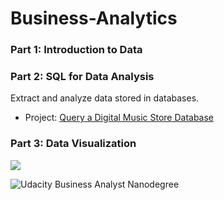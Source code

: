 # Business-Analytics

### Part 1: Introduction to Data

### Part 2: SQL for Data Analysis
Extract and analyze data stored in databases.

- Project: <a href="https://github.com/tonyhliao/Business-Analytics---SQL---Music-Store-Query/blob/main/SQL%20Project%20-%20Query%20a%20Digital%20Music%20Store%20Database.pdf">Query a Digital Music Store Database</a>

### Part 3: Data Visualization

<div class='tableauPlaceholder' id='viz1614377198106' style='position: relative'><noscript><a href='#'><img alt=' ' src='https:&#47;&#47;public.tableau.com&#47;static&#47;images&#47;2B&#47;2B4MGPCPK&#47;1_rss.png' style='border: none' /></a></noscript><object class='tableauViz'  style='display:none;'><param name='host_url' value='https%3A%2F%2Fpublic.tableau.com%2F' /> <param name='embed_code_version' value='3' /> <param name='path' value='shared&#47;2B4MGPCPK' /> <param name='toolbar' value='yes' /><param name='static_image' value='https:&#47;&#47;public.tableau.com&#47;static&#47;images&#47;2B&#47;2B4MGPCPK&#47;1.png' /> <param name='animate_transition' value='yes' /><param name='display_static_image' value='yes' /><param name='display_spinner' value='yes' /><param name='display_overlay' value='yes' /><param name='display_count' value='yes' /><param name='language' value='en' /></object></div>                <script type='text/javascript'>                    var divElement = document.getElementById('viz1614377198106');                    var vizElement = divElement.getElementsByTagName('object')[0];                    vizElement.style.width='100%';vizElement.style.height=(divElement.offsetWidth*0.75)+'px';                    var scriptElement = document.createElement('script');                    scriptElement.src = 'https://public.tableau.com/javascripts/api/viz_v1.js';                    vizElement.parentNode.insertBefore(scriptElement, vizElement);                </script>

![Udacity Business Analyst Nanodegree](https://github.com/tonyhliao/Business-Analytics-Nanodegree-Udacity/blob/main/certification.svg)
